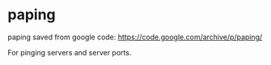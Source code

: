 # paping
paping saved from google code:
  https://code.google.com/archive/p/paping/

For pinging servers and server ports.
